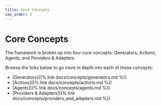 ```yaml
---
title: Core Concepts
nav_order: 3
---
```

# Core Concepts

The framework is broken up into four core concepts: Generators, Actions, Agents, and Providers & Adapters.

Browse the links below to go more in depth into each of these concepts:

* [Generators]({% link docs/concepts/generators.md %})
* [Actions]({% link docs/concepts/actions.md %})
* [Agents]({% link docs/concepts/agents.md %})
* [Providers & Adapters]({% link docs/concepts/providers_and_adapters.md %})  <!-- Newly added section -->
